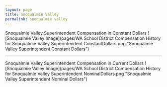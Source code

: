 ```yaml
---
layout: page
title: Snoqualmie Valley
permalink: snoqualmie valley
---
```



Snoqualmie Valley Superintendent Compensation in Constant Dollars
![Snoqualmie Valley Image](pages/WA School District Compensation History for Snoqualmie Valley Superintendent ConstantDollars.png "Snoqualmie Valley Superintendent Constant Dollars")
___

Snoqualmie Valley Superintendent Compensation in Current Dollars
![Snoqualmie Valley Image](pages/WA School District Compensation History for Snoqualmie Valley Superintendent NominalDollars.png "Snoqualmie Valley Superintendent Nominal Dollars")